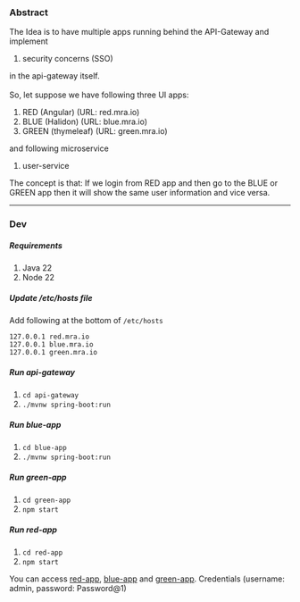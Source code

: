 ### Abstract
The Idea is to have multiple apps running behind the API-Gateway and implement 
1. security concerns (SSO) 

in the api-gateway itself.
</br>
</br>
So, let suppose we have following three UI apps:
1. RED (Angular) (URL: red.mra.io)
2. BLUE (Halidon) (URL: blue.mra.io)
3. GREEN (thymeleaf) (URL: green.mra.io)


and following microservice
1. user-service

The concept is that:
If we login from RED app and then go to the BLUE or GREEN app then it will show the same user information and vice versa.



---
### Dev 
##### Requirements
1. Java 22
2. Node 22

##### Update /etc/hosts file
Add following at the bottom of `/etc/hosts`
```text
127.0.0.1 red.mra.io
127.0.0.1 blue.mra.io
127.0.0.1 green.mra.io
```

##### Run api-gateway
1. `cd api-gateway`
2. `./mvnw spring-boot:run`

##### Run blue-app
1. `cd blue-app`
2. `./mvnw spring-boot:run`

##### Run green-app
1. `cd green-app`
2. `npm start`

##### Run red-app
1. `cd red-app`
2. `npm start`

You can access [red-app](http://red.mra.io:4000), [blue-app](http://blue.mra.io:4000) and [green-app](http://green.mra.io:4000).
Credentials (username: admin, password: Password@1)
